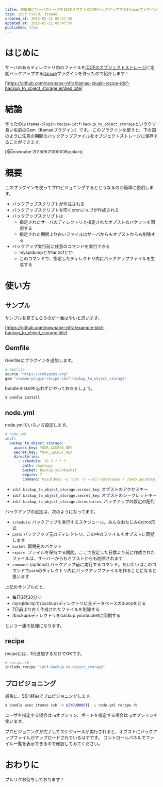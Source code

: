 ```yaml
---
title: 超簡単にサーバのデータをIDCFオブストに定期バックアップするItamaeプラグイン
tags: idcf cloud, itamae
created_at: 2015-05-21 00:47:50
updated_at: 2015-05-21 00:47:50
published: true
---
```


# はじめに
サーバのあるディレクトリ内のファイルを[IDCFのオブジェクトストレージ](http://www.idcf.jp/cloud/storage/)に定期バックアップする[Itamae](http://itamae.kitchen/)プラグインを作ったので紹介します！

[https://github.com/nownabe-infra/itamae-plugin-recipe-idcf-backup_to_object_storage:embed:cite]

# 結論
作ったのは`itamae-plugin-recipe-idcf-backup_to_object_storage`というクソ長い名前のGem（Itamaeプラグイン）です。
このプラグインを使うと、下の図のように任意の期間のバックアップファイルをオブジェクトストレージに保存することができます。

[f:id:nownabe:20150521000006p:plain]

# 概要
このプラグインを使ってプロビジョニングするとどうなるのか簡単に説明します。

* バックアップスクリプトが作成される
* バックアップスクリプトを叩くcronジョブが作成される
* バックアップスクリプトは
  * 指定されたサーバのディレクトリと指定されたオブストのバケットを同期する
  * 指定された期間より古いファイルはサーバからもオブストからも削除する
* バックアップ実行前に任意のコマンドを実行できる
  * mysqldumpとかtar zcfとか
  * このコマンドで、指定したディレクトリ内にバックアップファイルを生成する

# 使い方
## サンプル
サンプルを見てもらうのが一番はやいと思います。

[https://github.com/nownabe-infra/example-idcf-backup_to_object_storage:title]

## Gemfile
Gemfileにプラグインを追加します。

```ruby
# Gemfile
source "https://rubygems.org"
gem "itamae-plugin-recipe-idcf-backup_to_object_storage"
```

bundle installも忘れずにやっておきましょう。

```bash
$ bundle install
```

## node.yml
node.ymlでいろいろ設定します。

```yaml
# node.yml
idcf:
  backup_to_object_storage:
    access_key: YOUR_ACCESS_KEY
    secret_key: YOUR_SECRET_KEY
    directories:
      - schedule: 30 3 * * *
        path: /backups
        bucket: backup.yourbucket
        expire: 7
        command: mysqldump -u root -x --all-databases > /backups/dump_`date +\%Y\%m\%d\%H\%M`.sql
```

* `idcf.backup_to_object_storage.access_key`: オブストのアクセスキー
* `idcf.backup_to_object_storage.secret_key`: オブストのシークレットキー
* `idcf.backup_to_object_storage.directories`: バックアップの設定の配列

バックアップの設定は、次のようになってます。

* `schedule`: バックアップを実行するスケジュール。みんなおなじみのcron形式
* `path`: バックアップ元のディレクトリ。この中のファイルをオブストに同期します
* `bucket`: 同期先のバケット
* `expire`: ファイルを保持する期間。ここで設定した日数より前に作成されたファイルは、サーバーからもオブストからも削除されます
* `command`: (optional) バックアップ前に実行するコマンド。だいたいはこのコマンドで`path`のディレクトリ内にバックアップファイルを作ることになると思います

上記のサンプルだと、

* 毎日3時30分に
* mysqldumpで/backupsディレクトリに全データベースのdumpをとる
* 7日前より古く作成されたファイルを削除する
* /backupsディレクトリをbackup.yourbucketに同期する

という一連の処理になります。

## recipe
recipeには、1行追加するだけでOKです。

```ruby
# recipe.rb
include_recipe "idcf-backup_to_object_storage"
```

## プロビジョニング
最後に、SSH経由でプロビジョニングします。

```bash
$ bundle exec itamae ssh -h ${YOURHOST} -y node.yml recipe.rb
```

ユーザを指定する場合は`-u`オプション、ポートを指定する場合は`-p`オプションを使います。

プロビジョニングが完了してスケジュールが実行されると、オブストにバックアップファイルがアップロードされているはずです。
コントロールパネルでファイル一覧を表示できるので確認してみてください。

# おわりに
プルリクお待ちしております！
